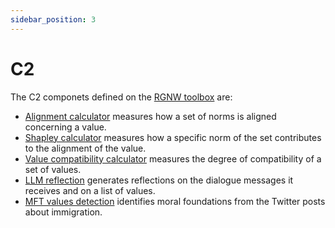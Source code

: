 ```yaml
---
sidebar_position: 3
---
```


# C2

The C2 componets defined on the [RGNW toolbox](/docs/toolbox/) are:

 * [Alignment calculator](/docs/components/C2/alignment_calculator) measures how a set
 of norms is aligned concerning a value.
 * [Shapley calculator](/docs/components/C2/shapley_calculator) measures how a specific
 norm of the set contributes to the alignment of the value.
 * [Value compatibility calculator](/docs/components/C2/value_compatibility_calculator)
 measures the degree of compatibility of a set of values.
 * [LLM reflection](/docs/components/C2/llm_reflection) generates reflections
 on the dialogue messages it receives and on a list of values.
 * [MFT values detection](/docs/components/C2/mft_values_detection) identifies moral
 foundations from the Twitter posts about immigration.
